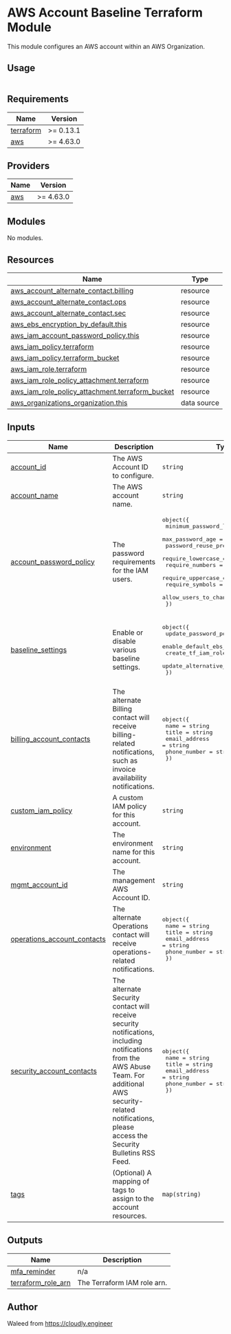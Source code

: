 # AWS Account Baseline Terraform Module

This module configures an AWS account within an AWS Organization.

## Usage

``` terraform


```

<!-- BEGINNING OF PRE-COMMIT-TERRAFORM DOCS HOOK -->
## Requirements

| Name | Version |
|------|---------|
| <a name="requirement_terraform"></a> [terraform](#requirement\_terraform) | >= 0.13.1 |
| <a name="requirement_aws"></a> [aws](#requirement\_aws) | >= 4.63.0 |

## Providers

| Name | Version |
|------|---------|
| <a name="provider_aws"></a> [aws](#provider\_aws) | >= 4.63.0 |

## Modules

No modules.

## Resources

| Name | Type |
|------|------|
| [aws_account_alternate_contact.billing](https://registry.terraform.io/providers/hashicorp/aws/latest/docs/resources/account_alternate_contact) | resource |
| [aws_account_alternate_contact.ops](https://registry.terraform.io/providers/hashicorp/aws/latest/docs/resources/account_alternate_contact) | resource |
| [aws_account_alternate_contact.sec](https://registry.terraform.io/providers/hashicorp/aws/latest/docs/resources/account_alternate_contact) | resource |
| [aws_ebs_encryption_by_default.this](https://registry.terraform.io/providers/hashicorp/aws/latest/docs/resources/ebs_encryption_by_default) | resource |
| [aws_iam_account_password_policy.this](https://registry.terraform.io/providers/hashicorp/aws/latest/docs/resources/iam_account_password_policy) | resource |
| [aws_iam_policy.terraform](https://registry.terraform.io/providers/hashicorp/aws/latest/docs/resources/iam_policy) | resource |
| [aws_iam_policy.terraform_bucket](https://registry.terraform.io/providers/hashicorp/aws/latest/docs/resources/iam_policy) | resource |
| [aws_iam_role.terraform](https://registry.terraform.io/providers/hashicorp/aws/latest/docs/resources/iam_role) | resource |
| [aws_iam_role_policy_attachment.terraform](https://registry.terraform.io/providers/hashicorp/aws/latest/docs/resources/iam_role_policy_attachment) | resource |
| [aws_iam_role_policy_attachment.terraform_bucket](https://registry.terraform.io/providers/hashicorp/aws/latest/docs/resources/iam_role_policy_attachment) | resource |
| [aws_organizations_organization.this](https://registry.terraform.io/providers/hashicorp/aws/latest/docs/data-sources/organizations_organization) | data source |

## Inputs

| Name | Description | Type | Default | Required |
|------|-------------|------|---------|:--------:|
| <a name="input_account_id"></a> [account\_id](#input\_account\_id) | The AWS Account ID to configure. | `string` | n/a | yes |
| <a name="input_account_name"></a> [account\_name](#input\_account\_name) | The AWS account name. | `string` | n/a | yes |
| <a name="input_account_password_policy"></a> [account\_password\_policy](#input\_account\_password\_policy) | The password requirements for the IAM users. | <pre>object({<br>    minimum_password_length        = number<br>    max_password_age               = number<br>    password_reuse_prevention      = number<br>    require_lowercase_characters   = bool<br>    require_numbers                = bool<br>    require_uppercase_characters   = bool<br>    require_symbols                = bool<br>    allow_users_to_change_password = bool<br>  })</pre> | <pre>{<br>  "allow_users_to_change_password": true,<br>  "max_password_age": 90,<br>  "minimum_password_length": 14,<br>  "password_reuse_prevention": 6,<br>  "require_lowercase_characters": true,<br>  "require_numbers": true,<br>  "require_symbols": true,<br>  "require_uppercase_characters": true<br>}</pre> | no |
| <a name="input_baseline_settings"></a> [baseline\_settings](#input\_baseline\_settings) | Enable or disable various baseline settings. | <pre>object({<br>    update_password_policy        = bool<br>    enable_default_ebs_encryption = bool<br>    create_tf_iam_role            = bool<br>    update_alternative_contacts   = bool<br>  })</pre> | <pre>{<br>  "create_tf_iam_role": true,<br>  "enable_default_ebs_encryption": true,<br>  "update_alternative_contacts": true,<br>  "update_password_policy": true<br>}</pre> | no |
| <a name="input_billing_account_contacts"></a> [billing\_account\_contacts](#input\_billing\_account\_contacts) | The alternate Billing contact will receive billing-related notifications, such as invoice availability notifications. | <pre>object({<br>    name          = string<br>    title         = string<br>    email_address = string<br>    phone_number  = string<br>  })</pre> | n/a | yes |
| <a name="input_custom_iam_policy"></a> [custom\_iam\_policy](#input\_custom\_iam\_policy) | A custom IAM policy for this account. | `string` | n/a | yes |
| <a name="input_environment"></a> [environment](#input\_environment) | The environment name for this account. | `string` | n/a | yes |
| <a name="input_mgmt_account_id"></a> [mgmt\_account\_id](#input\_mgmt\_account\_id) | The management AWS Account ID. | `string` | n/a | yes |
| <a name="input_operations_account_contacts"></a> [operations\_account\_contacts](#input\_operations\_account\_contacts) | The alternate Operations contact will receive operations-related notifications. | <pre>object({<br>    name          = string<br>    title         = string<br>    email_address = string<br>    phone_number  = string<br>  })</pre> | n/a | yes |
| <a name="input_security_account_contacts"></a> [security\_account\_contacts](#input\_security\_account\_contacts) | The alternate Security contact will receive security notifications, including notifications from the AWS Abuse Team. For additional AWS security-related notifications, please access the Security Bulletins RSS Feed. | <pre>object({<br>    name          = string<br>    title         = string<br>    email_address = string<br>    phone_number  = string<br>  })</pre> | n/a | yes |
| <a name="input_tags"></a> [tags](#input\_tags) | (Optional) A mapping of tags to assign to the account resources. | `map(string)` | `{}` | no |

## Outputs

| Name | Description |
|------|-------------|
| <a name="output_mfa_reminder"></a> [mfa\_reminder](#output\_mfa\_reminder) | n/a |
| <a name="output_terraform_role_arn"></a> [terraform\_role\_arn](#output\_terraform\_role\_arn) | The Terraform IAM role arn. |
<!-- END OF PRE-COMMIT-TERRAFORM DOCS HOOK -->

## Author

Waleed from <https://cloudly.engineer>
